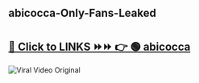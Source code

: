 
 ## abicocca-Only-Fans-Leaked

# <h2><a href="https://clipsfans.com/abicocca&ref=git">🔗 Click to LINKS ⏩⏩ 👉 🟢 abicocca </a></h2>

<a href="https://clipsfans.com/abicocca&ref=git" rel="nofollow" data-target="animated-image.originalLink"><img src="https://i.ibb.co.com/xMMVF88/686577567.gif" alt="Viral Video Original" style="max-width: 100%; display: inline-block;" data-target="animated-image.originalImage"></a>
